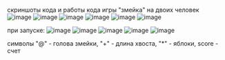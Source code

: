скриншоты кода и работы кода игры "змейка" на двоих человек
![image](https://github.com/user-attachments/assets/ee077a6c-a4af-476e-a4c6-1477ba1ff2b9)
![image](https://github.com/user-attachments/assets/d98ef52d-26e0-49c4-af69-ad1c4f0878df)
![image](https://github.com/user-attachments/assets/8faaa684-4be4-4b25-bb36-10d16bc5ba67)
![image](https://github.com/user-attachments/assets/7342b447-ac60-44cc-9a5b-98c4b9b54d98)
![image](https://github.com/user-attachments/assets/6a88e896-3824-423f-997d-ddcebbb19cf1)
![image](https://github.com/user-attachments/assets/ec3a29e6-983a-49a0-93d7-e813e6ea7e81)

при запуске:
![image](https://github.com/user-attachments/assets/38400ef1-4978-4b7e-a80d-b40b66cac875)
![image](https://github.com/user-attachments/assets/e1753795-d864-4d63-9936-33d3c9c83759)
![image](https://github.com/user-attachments/assets/4564f881-9aa8-47b8-8280-10c6104e956b)
![image](https://github.com/user-attachments/assets/c2bc1b2a-a540-437b-af1a-9d232e43606b)
![image](https://github.com/user-attachments/assets/cf1c9a23-06e4-44f5-b475-7ea6d17d27a9)

символы "@" - голова змейки, "+" - длина хвоста, "*" - яблоки, score - счет
